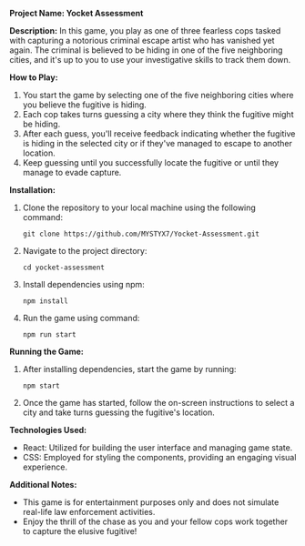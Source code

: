 **Project Name: Yocket Assessment**

**Description:**
In this game, you play as one of three fearless cops tasked with capturing a notorious criminal escape artist who has vanished yet again. The criminal is believed to be hiding in one of the five neighboring cities, and it's up to you to use your investigative skills to track them down.

**How to Play:**
1. You start the game by selecting one of the five neighboring cities where you believe the fugitive is hiding.
2. Each cop takes turns guessing a city where they think the fugitive might be hiding.
3. After each guess, you'll receive feedback indicating whether the fugitive is hiding in the selected city or if they've managed to escape to another location.
4. Keep guessing until you successfully locate the fugitive or until they manage to evade capture.

**Installation:**
1. Clone the repository to your local machine using the following command:
   ```
   git clone https://github.com/MYSTYX7/Yocket-Assessment.git
   ```
   
2. Navigate to the project directory:
   ```
   cd yocket-assessment
   ```

3. Install dependencies using npm:
   ```
   npm install
   ```

4. Run the game using command:
   ```
   npm run start
   ```


**Running the Game:**
1. After installing dependencies, start the game by running:
   ```
   npm start
   ```

2. Once the game has started, follow the on-screen instructions to select a city and take turns guessing the fugitive's location.

**Technologies Used:**
- React: Utilized for building the user interface and managing game state.
- CSS: Employed for styling the components, providing an engaging visual experience.

**Additional Notes:**
- This game is for entertainment purposes only and does not simulate real-life law enforcement activities.
- Enjoy the thrill of the chase as you and your fellow cops work together to capture the elusive fugitive!
